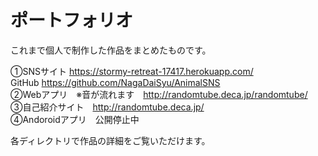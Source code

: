 # ポートフォリオ
これまで個人で制作した作品をまとめたものです。

①SNSサイト https://stormy-retreat-17417.herokuapp.com/<br> 
  GitHub https://github.com/NagaDaiSyu/AnimalSNS<br>
②Webアプリ　※音が流れます　http://randomtube.deca.jp/randomtube/ <br>
③自己紹介サイト　http://randomtube.deca.jp/ <br>
④Andoroidアプリ　公開停止中<br> 


各ディレクトリで作品の詳細をご覧いただけます。
